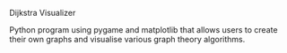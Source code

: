 Dijkstra Visualizer

Python program using pygame and matplotlib that allows users to create their own graphs and visualise various graph theory algorithms.
